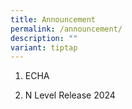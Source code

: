 ```yaml
---
title: Announcement
permalink: /announcement/
description: ""
variant: tiptap
---
```

<ol data-tight="true" class="tight">
<li>
<p>ECHA</p>
</li>
<li>
<p>N Level Release 2024</p>
</li>
</ol>
<p></p>